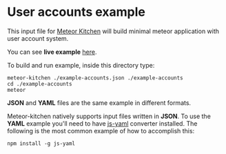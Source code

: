 User accounts example
=====================

This input file for <a href="http://www.meteorkitchen.com" target="_blank">Meteor Kitchen</a> will build minimal meteor application with user account system.

You can see **live example** <a href="http://generator-accounts.meteor.com" target="_blank">here</a>.

To build and run example, inside this directory type:

```
meteor-kitchen ./example-accounts.json ./example-accounts
cd ./example-accounts
meteor
```

**JSON** and **YAML** files are the same example in different formats.

Meteor-kitchen natively supports input files written in **JSON**. To use the **YAML** example you'll need to have <a href="https://www.npmjs.com/package/yaml-js" target="_blank">js-yaml</a> converter installed. The following is the most common example of how to accomplish this:

```
npm install -g js-yaml
```
